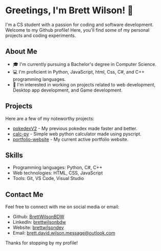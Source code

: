 # Greetings, I'm Brett Wilson! 👋

I'm a CS student with a passion for coding and software development. Welcome to my Github profile! Here, you'll find some of my personal projects and coding experiments.

## About Me

- 🎓 I'm currently pursuing a Bachelor's degree in Computer Science.
- 💻 I'm proficient in Python, JavaScript, html, Css, C#, and C++ programming languages.
- 🤔 I'm interested in working on projects related to web development, Desktop app development, and Game development.

## Projects

Here are a few of my noteworthy projects:

- [pokedexV2](https://github.com/BrettWilsonBDW/pokedexv2) - My previous pokedex made faster and better.
- [calc-py](https://github.com/BrettWilsonBDW/calc-py) - Simple web python calculator made using pyscript.
- [portfolio-website](https://github.com/BrettWilsonBDW/portfolio-website) - My current active portfolio website.

## Skills

- Programming languages: Python, C#, C++
- Web technologies: HTML, CSS, JavaScript
- Tools: Git, VS Code, Visual Studio

## Contact Me

Feel free to connect with me on social media or email:

- Github: [BrettWilsonBDW](https://github.com/brettwilsonbdw)
- LinkedIn: [brettwilsonbdw](https://www.linkedin.com/in/brettwilsonbdw/)
- Website: [brettwilsondev](https://www.brettwilsondev.com/)
- Email: brett.david.wilson.message@outlook.com

Thanks for stopping by my profile!


